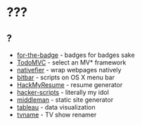 # ???

## ?
* [for-the-badge](https://github.com/BraveUX/for-the-badge) - badges for badges sake
* [TodoMVC](http://todomvc.com/) - select an MV\* framework
* [nativefier](https://github.com/jiahaog/nativefier) - wrap webpages natively
* [bitbar](https://github.com/matryer/bitbar) - scripts on OS X menu bar
* [HackMyResume](https://github.com/hacksalot/HackMyResume) - resume generator
* [hacker-scripts](https://github.com/NARKOZ/hacker-scripts) - literally my idol
* [middleman](https://middlemanapp.com/) - static site generator
* [tableau](https://public.tableau.com/s/) - data visualization
* [tvname](https://github.com/dbr/tvnamer) - TV show renamer
